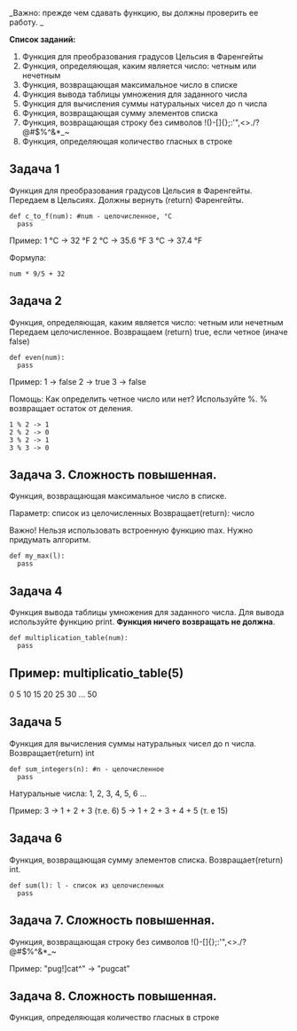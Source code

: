 _Важно: прежде чем сдавать функцию, вы должны проверить ее работу. _

**Список заданий:**
1. Функция для преобразования градусов Цельсия в Фаренгейты
2. Функция, определяющая, каким является число: четным или нечетным
3. Функция, возвращающая максимальное число в списке
4. Функция вывода таблицы умножения для заданного числа
5. Функция для вычисления суммы натуральных чисел до n числа
6. Функция, возвращающая сумму элементов списка
7. Функция, возвращающая строку без символов !()-[]{};:'"\,<>./?@#$%^&*_~
8. Функция, определяющая количество гласных в строке

## Задача 1
Функция для преобразования градусов Цельсия в Фаренгейты. 
Передаем в Цельсиях. Должны вернуть (return) Фаренгейты.
```
def c_to_f(num): #num - целочисленное, °C
  pass
```

Пример:
1 °C -> 32 °F
2 °C -> 35.6 °F
3 °C -> 37.4 °F

Формула:
```
num * 9/5 + 32
```

## Задача 2
Функция, определяющая, каким является число: четным или нечетным
Передаем целочисленное. Возвращаем (return) true, если четное (иначе false)
```
def even(num):
  pass
```

Пример:
1 -> false
2 -> true
3 -> false

Помощь:
Как определить четное число или нет? Используйте %. % возвращает остаток от деления. 
```
1 % 2 -> 1 
2 % 2 -> 0
3 % 2 -> 1
3 % 3 -> 0
```

## Задача 3. Сложность повышенная.
Функция, возвращающая максимальное число в списке.

Параметр: список из целочисленных
Возвращает(return): число

Важно! Нельзя использовать встроенную функцию max. Нужно придумать алгоритм.
```
def my_max(l):
  pass
```

## Задача 4
Функция вывода таблицы умножения для заданного числа.
Для вывода используйте функцию print. **Функция ничего возвращать не должна**.
```
def multiplication_table(num):
  pass
```
Пример:
multiplicatio_table(5)
-
0
5
10
15
20
25
30
...
50

## Задача 5
Функция для вычисления суммы натуральных чисел до n числа.
Возвращает(return) int
```
def sum_integers(n): #n - целочисленное
  pass
```

Натуральные числа: 
1, 2, 3, 4, 5, 6 ...

Пример:
3 -> 1 + 2 + 3 (т.е. 6)
5 -> 1 + 2 + 3 + 4 + 5 (т. е 15)

## Задача 6
Функция, возвращающая сумму элементов списка.
Возвращает(return) int.
```
def sum(l): l - список из целочисленных
  pass
```

## Задача 7. Сложность повышенная. 
Функция, возвращающая строку без символов !()-[]{};:'"\,<>./?@#$%^&*_~

Пример:
"pug!]cat^" -> "pugcat"

## Задача 8. Сложность повышенная.
Функция, определяющая количество гласных в строке
